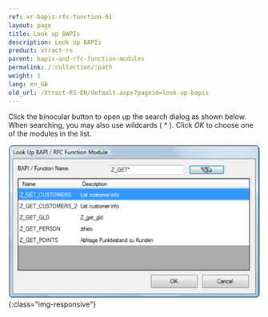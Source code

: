 ```yaml
---
ref: xr-bapis-rfc-function-01
layout: page
title: Look up BAPIs
description: Look up BAPIs
product: xtract-rs
parent: bapis-and-rfc-function-modules
permalink: /:collection/:path
weight: 1
lang: en_GB
old_url: /Xtract-RS-EN/default.aspx?pageid=look-up-bapis
---
```


Click the binocular button to open up the search dialog as shown below. When searching, you may also use wildcards ( * ). Click *OK* to choose one of the modules in the list.

![BAPI-LookUp](/img/content/BAPI-LookUp.png){:class="img-responsive"}